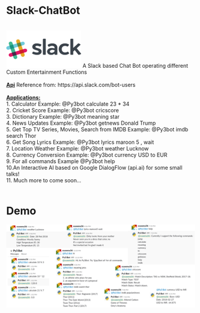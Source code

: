 <h1> Slack-ChatBot</h1>
<br>
<img src='https://github.com/shubh3695/ChatBot-Slack/blob/master/slack-logo.png' height="100px" width="200px" alt="Main Logo"/>
A Slack based Chat Bot operating different Custom Entertainment Functions
<br><br>
<b><u>Api</b></u>
 Reference from: https://api.slack.com/bot-users
<br><br>
<b><u>Applications:</u></b>
<br>
1. Calculator Example: @Py3bot calculate 23 * 34<br>
2. Cricket Score Example: @Py3bot cricscore<br>
3. Dictionary Example: @Py3bot meaning star<br>
4. News Updates Example: @Py3bot getnews Donald Trump<br>
5. Get Top TV Series, Movies, Search from IMDB Example: @Py3bot imdb search Thor<br>
6. Get Song Lyrics Example: @Py3bot lyrics maroon 5 , wait <br>
7. Location Weather Example: @Py3bot weather Lucknow<br>
8. Currency Conversion Example: @Py3bot currency USD to EUR<br>
9. For all commands Example @Py3bot help<br>
10.An Interactive AI based on Google DialogFlow (api.ai) for some small talks!<br>
11. Much more to come soon...
<br>
<br>
<p style="text-align:center;">
  <h1>Demo</h1>
<img src='https://github.com/shubh3695/ChatBot-Slack/blob/master/Untitled.png' alt="Demo"/>
</p>
